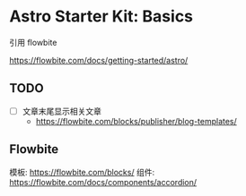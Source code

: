 # Astro Starter Kit: Basics

引用 flowbite

<https://flowbite.com/docs/getting-started/astro/>

## TODO

- [ ] 文章末尾显示相关文章
  - <https://flowbite.com/blocks/publisher/blog-templates/>

## Flowbite

模板: <https://flowbite.com/blocks/>
组件: <https://flowbite.com/docs/components/accordion/>
